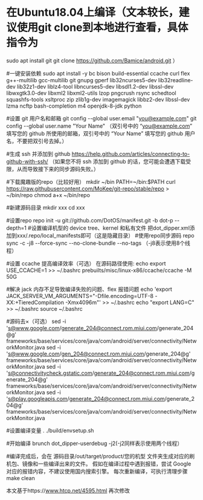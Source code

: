 # 在Ubuntu18.04上编译（文本较长，建议使用git clone到本地进行查看，具体指令为
sudo apt install git
git clone https://github.com/Bamice/android.git ）

#一键安装依赖
sudo apt install -y bc bison build-essential ccache curl flex g++-multilib gcc-multilib git gnupg gperf lib32ncurses5-dev lib32readline-dev lib32z1-dev liblz4-tool libncurses5-dev libsdl1.2-dev libssl-dev libwxgtk3.0-dev libxml2 libxml2-utils lzop pngcrush rsync schedtool squashfs-tools xsltproc zip zlib1g-dev imagemagick libbz2-dev libssl-dev lzma ncftp bash-completion m4 openjdk-8-jdk python

#设置 git 用户名和邮箱
git config --global user.email "you@example.com"
git config --global user.name "Your Name"
（双引号中的 “you@example.com” 填写您的 github 所使用的邮箱，双引号中的 “Your Name” 填写您的 github 用户名，不要把双引号去掉。）

#生成 ssh 并添加到 github
https://help.github.com/articles/connecting-to-github-with-ssh/
（如果您不将 ssh 添加到 github 的话，您可能会遭遇下载受限，从而导致接下来的同步源码失败。）

#下载魔趣版的repo（比较好用）
mkdir ~/bin
PATH=~/bin:$PATH
curl https://raw.githubusercontent.com/MoKee/git-repo/stable/repo > ~/bin/repo
chmod a+x ~/bin/repo

#新建源码目录
mkdir xxx
cd xxx

#设置repo
repo init -u git://github.com/DotOS/manifest.git -b dot-p --depth=1
#设置编译机型的 device tree、kernel 和私有文件
把dot_dipper.xml添加到xxx/.repo/local_manifests即可（这是隐藏目录）
#使用repo同步源码
repo sync -c -j8 --force-sync --no-clone-bundle --no-tags  （-j8表示使用8个线程）

#设置 ccache 提高编译效率（可选）
在源码路径使用:
echo export USE_CCACHE=1 >> ~/.bashrc
prebuilts/misc/linux-x86/ccache/ccache -M 50G

#解决 jack 内存不足导致编译失败的问题、flex 报错问题
echo 'export JACK_SERVER_VM_ARGUMENTS="-Dfile.encoding=UTF-8 -XX:+TieredCompilation -Xmx4096m"' >> ~/.bashrc
echo "export LANG=C" >> ~/.bashrc
source ~/.bashrc

#源码去×（可选）
sed -i 's@www.google.com/generate_204@connect.rom.miui.com/generate_204@g' frameworks/base/services/core/java/com/android/server/connectivity/NetworkMonitor.java
sed -i 's@www.google.com/gen_204@connect.rom.miui.com/generate_204@g' frameworks/base/services/core/java/com/android/server/connectivity/NetworkMonitor.java
sed -i 's@connectivitycheck.gstatic.com/generate_204@connect.rom.miui.com/generate_204@g' frameworks/base/services/core/java/com/android/server/connectivity/NetworkMonitor.java
sed -i 's@play.googleapis.com/generate_204@connect.rom.miui.com/generate_204@g' frameworks/base/services/core/java/com/android/server/connectivity/NetworkMonitor.java

#设置编译变量
. ./build/envsetup.sh

#开始编译
brunch dot_dipper-userdebug -j2(-j2同样表示使用两个线程）

#编译完成后，会在 源码目录/out/target/product/您的机型 文件夹生成对应的刷机包、镜像和一些编译出来的文件。
假如在编译过程中遇到报错，尝试 Google 对应的报错内容，不建议使用国内搜索引擎。
每次重新编译，可执行清理步骤
make clean

本文基于https://www.htcp.net/4595.html 再次修改
